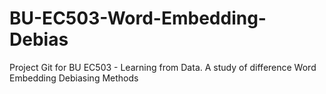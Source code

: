 # BU-EC503-Word-Embedding-Debias
Project Git for BU EC503 - Learning from Data. A study of difference Word Embedding Debiasing Methods
